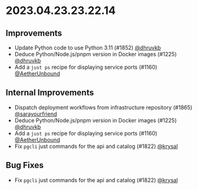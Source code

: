# 2023.04.23.23.22.14

## Improvements

- Update Python code to use Python 3.11 (#1852)
  [@dhruvkb](https://github.com/dhruvkb)
- Deduce Python/Node.js/pnpm version in Docker images (#1225)
  [@dhruvkb](https://github.com/dhruvkb)
- Add a `just ps` recipe for displaying service ports (#1160)
  [@AetherUnbound](https://github.com/AetherUnbound)

## Internal Improvements

- Dispatch deployment workflows from infrastructure repository (#1865)
  [@sarayourfriend](https://github.com/sarayourfriend)
- Deduce Python/Node.js/pnpm version in Docker images (#1225)
  [@dhruvkb](https://github.com/dhruvkb)
- Add a `just ps` recipe for displaying service ports (#1160)
  [@AetherUnbound](https://github.com/AetherUnbound)
- Fix `pgcli` just commands for the api and catalog (#1822)
  [@krysal](https://github.com/krysal)

## Bug Fixes

- Fix `pgcli` just commands for the api and catalog (#1822)
  [@krysal](https://github.com/krysal)
